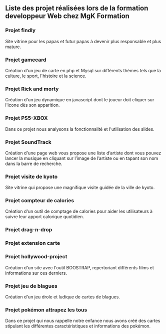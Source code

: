 ## Liste des projet réalisées lors de la formation developpeur Web chez MgK Formation

### Projet findly
Site vitrine pour les papas et futur papas à devenir plus responsable et plus mature.

### Projet gamecard
Création d'un jeu de carte en php et Mysql sur différents thèmes tels que la culture, le sport, l'histoire et la science.

### Projet Rick and morty
Création d'un jeu dynamique en javascript dont le joueur doit cliquer sur l'icone dès son apparition.

### Projet PS5-XBOX
Dans ce projet nous analysons la fonctionnalité et l'utilisation des slides.

### Projet SoundTrack
Création d'une page web vous propose une liste d’artiste dont vous pouvez lancer la musique en cliquant sur l’image de l’artiste ou en tapant son nom dans la barre de recherche.

### Projet visite de kyoto
Site vitrine qui propose une magnifique visite guidée de la ville de kyoto.

### Projet compteur de calories
Création d'un outil de comptage de calories pour aider les utilisateurs à suivre leur apport calorique quotidien. 

### Projet drag-n-drop


### Projet extension carte 


### Projet hollywood-project
Création d'un site avec l'outil BOOSTRAP, repertoriant différents films et informations sur ces derniers.

### Projet jeu de blagues
Création d'un jeu drole et ludique de cartes de blagues.

### Projet pokémon attrapez les tous 
Dans ce projet qui nous rappelle notre enfance nous avons créé des cartes stipulant les différentes caractéristiques et informations des
pokémon.

### 
